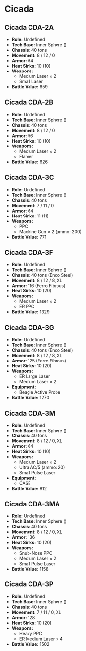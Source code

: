 # Cicada
## Cicada CDA-2A
- **Role:** Undefined
- **Tech Base:** Inner Sphere ()
- **Chassis:** 40 tons
- **Movement:** 8 / 12 / 0
- **Armor:** 64
- **Heat Sinks:** 10 (10)
- **Weapons:**
  - Medium Laser × 2
  - Small Laser
- **Battle Value:** 659

## Cicada CDA-2B
- **Role:** Undefined
- **Tech Base:** Inner Sphere ()
- **Chassis:** 40 tons
- **Movement:** 8 / 12 / 0
- **Armor:** 56
- **Heat Sinks:** 10 (10)
- **Weapons:**
  - Medium Laser × 2
  - Flamer
- **Battle Value:** 626

## Cicada CDA-3C
- **Role:** Undefined
- **Tech Base:** Inner Sphere ()
- **Chassis:** 40 tons
- **Movement:** 7 / 11 / 0
- **Armor:** 64
- **Heat Sinks:** 11 (11)
- **Weapons:**
  - PPC
  - Machine Gun × 2 (ammo: 200)
- **Battle Value:** 771

## Cicada CDA-3F
- **Role:** Undefined
- **Tech Base:** Inner Sphere ()
- **Chassis:** 40 tons (Endo Steel)
- **Movement:** 8 / 12 / 8, XL
- **Armor:** 116 (Ferro Fibrous)
- **Heat Sinks:** 10 (20)
- **Weapons:**
  - Medium Laser × 2
  - ER PPC
- **Battle Value:** 1329

## Cicada CDA-3G
- **Role:** Undefined
- **Tech Base:** Inner Sphere ()
- **Chassis:** 40 tons (Endo Steel)
- **Movement:** 8 / 12 / 8, XL
- **Armor:** 125 (Ferro Fibrous)
- **Heat Sinks:** 10 (20)
- **Weapons:**
  - ER Large Laser
  - Medium Laser × 2
- **Equipment:**
  - Beagle Active Probe
- **Battle Value:** 1270

## Cicada CDA-3M
- **Role:** Undefined
- **Tech Base:** Inner Sphere ()
- **Chassis:** 40 tons
- **Movement:** 8 / 12 / 0, XL
- **Armor:** 64
- **Heat Sinks:** 10 (10)
- **Weapons:**
  - Medium Laser × 2
  - Ultra AC/5 (ammo: 20)
  - Small Pulse Laser
- **Equipment:**
  - CASE
- **Battle Value:** 812

## Cicada CDA-3MA
- **Role:** Undefined
- **Tech Base:** Inner Sphere ()
- **Chassis:** 40 tons
- **Movement:** 8 / 12 / 0, XL
- **Armor:** 136
- **Heat Sinks:** 10 (20)
- **Weapons:**
  - Snub-Nose PPC
  - Medium Laser × 2
  - Small Pulse Laser
- **Battle Value:** 1158

## Cicada CDA-3P
- **Role:** Undefined
- **Tech Base:** Inner Sphere ()
- **Chassis:** 40 tons
- **Movement:** 7 / 11 / 0, XL
- **Armor:** 128
- **Heat Sinks:** 10 (20)
- **Weapons:**
  - Heavy PPC
  - ER Medium Laser × 4
- **Battle Value:** 1502

